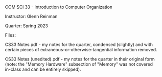 COM SCI 33 - Introduction to Computer Organization

Instructor: Glenn Reinman

Quarter: Spring 2023


Files:

CS33 Notes.pdf - my notes for the quarter, condensed (slightly) and with certain pieces of extraneous-or-otherwise-tangential information removed.

CS33 Notes (unedited).pdf - my notes for the quarter in their original form (note: the "Memory Hardware" subsection of "Memory" was not covered in-class and can be entirely skipped).